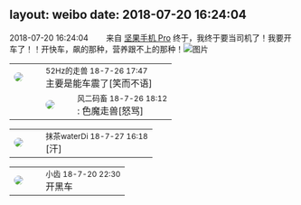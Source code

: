 layout: weibo
date: 2018-07-20 16:24:04
---
<meta name="referrer" content="no-referrer" />

2018-07-20 16:24:04  &nbsp;&nbsp;&nbsp;&nbsp;&nbsp;&nbsp; 来自 <a href="http://app.weibo.com/t/feed/Z4AgP" rel="nofollow">坚果手机 Pro</a>
终于，我终于要当司机了！我要开车了！！开快车，飙的那种，营养跟不上的那种！ ​​​
![图片](https://wx3.sinaimg.cn/large/6d2a6003ly1ftgeiytth4j20qo1be153.jpg)

<table style="width: 100%;">
  <tr>
    <td style="width: 40px;"><img style="border-radius:50%" src="https://tva4.sinaimg.cn/crop.0.0.180.180.50/8beaf773jw1e8qgp5bmzyj2050050aa8.jpg?KID=imgbed,tva&Expires=1624466412&ssig=R9YFec9rQF"></td>
    <td colspan="2"><small>52Hz的走兽 18-7-26 17:47</small><br/>主要是能车震了[笑而不语]</td>
  </tr>
  <tr>
    <td/>
    <td style="width: 40px;"><img style="border-radius:50%" src="https://tva3.sinaimg.cn/crop.0.0.639.639.50/6d2a6003jw8f3idy69w2gj20hs0hrt9g.jpg?KID=imgbed,tva&Expires=1624466412&ssig=%2FHe9oWQAG%2B"></td>
    <td><small>风二码畜 18-7-26 18:12</small><br/>: 色魔走兽[怒骂]</td>
  </tr>
</table>

<table style="width: 100%;">
  <tr>
    <td style="width: 40px;"><img style="border-radius:50%" src="https://tva4.sinaimg.cn/crop.7.0.735.735.50/69913cd7jw8f7htri4j2qj20ku0kfmxx.jpg?KID=imgbed,tva&Expires=1624466412&ssig=GpfQn8axg9"></td>
    <td colspan="2"><small>抹茶waterDi 18-7-27 16:18</small><br/>[汗]</td>
  </tr>
</table>

<table style="width: 100%;">
  <tr>
    <td style="width: 40px;"><img style="border-radius:50%" src="https://tva3.sinaimg.cn/crop.0.0.480.480.50/4d4bc111jw8ejj3t36gwaj20dc0dc769.jpg?KID=imgbed,tva&Expires=1624466412&ssig=pUUdJii4V6"></td>
    <td colspan="2"><small>小齿 18-7-20 22:30</small><br/>开黑车</td>
  </tr>
</table>
